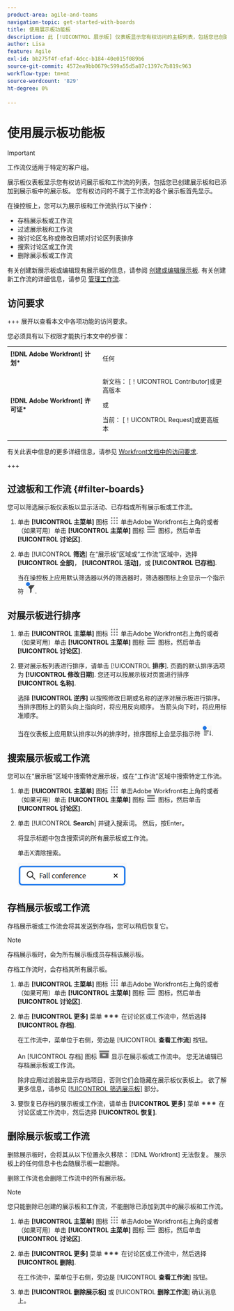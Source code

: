 ```yaml
---
product-area: agile-and-teams
navigation-topic: get-started-with-boards
title: 使用展示板功能板
description: 此 [!UICONTROL 展示板] 仪表板显示您有权访问的主板列表，包括您已创建的主板和已添加到的主板。
author: Lisa
feature: Agile
exl-id: bb275f4f-efaf-4dcc-b184-40e015f089b6
source-git-commit: 4572ea9bb0679c599a55d5a87c1397c7b819c963
workflow-type: tm+mt
source-wordcount: '829'
ht-degree: 0%

---
```


# 使用展示板功能板

<!-- Audited: 1/2024 -->

>[!IMPORTANT]
>
>工作流仅适用于特定的客户组。

展示板仪表板显示您有权访问展示板和工作流的列表，包括您已创建展示板和已添加到展示板中的展示板。 您有权访问的不属于工作流的各个展示板首先显示。

在操控板上，您可以为展示板和工作流执行以下操作：

* 存档展示板或工作流
* 过滤展示板和工作流
* 按讨论区名称或修改日期对讨论区列表排序
* 搜索讨论区或工作流
* 删除展示板或工作流

有关创建新展示板或编辑现有展示板的信息，请参阅 [创建或编辑展示板](../../agile/get-started-with-boards/create-edit-board.md). 有关创建新工作流的详细信息，请参见 [管理工作流](/help/quicksilver/agile/use-boards-agile-planning-tools/manage-collections.md).

## 访问要求

+++ 展开以查看本文中各项功能的访问要求。

您必须具有以下权限才能执行本文中的步骤：

<table style="table-layout:auto"> 
 <col> 
 <col> 
 <tbody> 
  <tr> 
   <td role="rowheader"><strong>[!DNL Adobe Workfront] 计划*</strong></td> 
   <td> <p>任何</p> </td> 
  </tr> 
  <tr> 
   <td role="rowheader"><strong>[!DNL Adobe Workfront] 许可证*</strong></td> 
   <td> 
   <p>新文档： [！UICONTROL Contributor]或更高版本</p> 
   <p>或</p>
   <p>当前： [！UICONTROL Request]或更高版本</p>
   </td> 
  </tr> 
 </tbody> 
</table>

有关此表中信息的更多详细信息，请参见 [Workfront文档中的访问要求](/help/quicksilver/administration-and-setup/add-users/access-levels-and-object-permissions/access-level-requirements-in-documentation.md).

+++


## 过滤板和工作流 {#filter-boards}

您可以筛选展示板仪表板以显示活动、已存档或所有展示板或工作流。

1. 单击 **[!UICONTROL 主菜单]** 图标 ![主菜单](/help/_includes/assets/main-menu-icon.png) 单击Adobe Workfront右上角的或者（如果可用）单击 **[!UICONTROL 主菜单]** 图标 ![主菜单](/help/_includes/assets/main-menu-icon-left-nav.png) 图标，然后单击 **[!UICONTROL 讨论区]**.
1. 单击 [!UICONTROL **筛选**] 在“展示板”区域或“工作流”区域中，选择 **[!UICONTROL 全部]**， **[!UICONTROL 活动]**，或 **[!UICONTROL 已存档]**.

   当在操控板上应用默认筛选器以外的筛选器时，筛选器图标上会显示一个指示符 ![筛选器应用于仪表板](assets/boards-filterapplied-30x30.png).

## 对展示板进行排序

1. 单击 **[!UICONTROL 主菜单]** 图标 ![主菜单](/help/_includes/assets/main-menu-icon.png) 单击Adobe Workfront右上角的或者（如果可用）单击 **[!UICONTROL 主菜单]** 图标 ![主菜单](/help/_includes/assets/main-menu-icon-left-nav.png) 图标，然后单击 **[!UICONTROL 讨论区]**.
1. 要对展示板列表进行排序，请单击 [!UICONTROL **排序**]. 页面的默认排序选项为 **[!UICONTROL 修改日期]**. 您还可以按展示板对页面进行排序 **[!UICONTROL 名称]**.

   选择 **[!UICONTROL 逆序]** 以按照修改日期或名称的逆序对展示板进行排序。 当排序图标上的箭头向上指向时，将应用反向顺序。 当箭头向下时，将应用标准顺序。

   当在仪表板上应用默认排序以外的排序时，排序图标上会显示指示符 ![应用的排序](assets/sort-applied-boards.png).

## 搜索展示板或工作流

您可以在“展示板”区域中搜索特定展示板，或在“工作流”区域中搜索特定工作流。

1. 单击 **[!UICONTROL 主菜单]** 图标 ![主菜单](/help/_includes/assets/main-menu-icon.png) 单击Adobe Workfront右上角的或者（如果可用）单击 **[!UICONTROL 主菜单]** 图标 ![主菜单](/help/_includes/assets/main-menu-icon-left-nav.png) 图标，然后单击 **[!UICONTROL 讨论区]**.
1. 单击 [!UICONTROL **Search**] 并键入搜索词。 然后，按Enter。

   将显示标题中包含搜索词的所有展示板或工作流。

   单击X清除搜索。

   ![在功能板上搜索展示板](assets/boards-searchbox.png)

## 存档展示板或工作流

存档展示板或工作流会将其发送到存档，您可以稍后恢复它。

>[!NOTE]
>
>存档展示板时，会为所有展示板成员存档该展示板。
>
>存档工作流时，会存档其所有展示板。

1. 单击 **[!UICONTROL 主菜单]** 图标 ![主菜单](/help/_includes/assets/main-menu-icon.png) 单击Adobe Workfront右上角的或者（如果可用）单击 **[!UICONTROL 主菜单]** 图标 ![主菜单](/help/_includes/assets/main-menu-icon-left-nav.png) 图标，然后单击 **[!UICONTROL 讨论区]**.
1. 单击 **[!UICONTROL 更多]** 菜单 ![更多菜单](assets/more-icon-spectrum.png) 在讨论区或工作流中，然后选择 **[!UICONTROL 存档]**.

   在工作流中，菜单位于右侧，旁边是 [!UICONTROL **查看工作流**] 按钮。

   An [!UICONTROL 存档] 图标 ![存档](assets/archive-icon-spectrum-25x20.png) 显示在展示板或工作流中。 您无法编辑已存档展示板或工作流。

   除非应用过滤器来显示存档项目，否则它们会隐藏在展示板仪表板上。 欲了解更多信息，请参见 [[!UICONTROL 筛选展示板]](#filter-boards) 部分。

1. 要恢复已存档的展示板或工作流，请单击 **[!UICONTROL 更多]** 菜单 ![“更多”菜单图标](assets/more-icon-spectrum.png) 在讨论区或工作流中，然后选择 **[!UICONTROL 恢复]**.

## 删除展示板或工作流

删除展示板时，会将其从以下位置永久移除： [!DNL Workfront] 无法恢复。 展示板上的任何信息卡也会随展示板一起删除。

删除工作流也会删除工作流中的所有展示板。

>[!NOTE]
>
>您只能删除已创建的展示板和工作流，不能删除已添加到其中的展示板和工作流。

1. 单击 **[!UICONTROL 主菜单]** 图标 ![主菜单](/help/_includes/assets/main-menu-icon.png) 单击Adobe Workfront右上角的或者（如果可用）单击 **[!UICONTROL 主菜单]** 图标 ![主菜单](/help/_includes/assets/main-menu-icon-left-nav.png) 图标，然后单击 **[!UICONTROL 讨论区]**.
1. 单击 **[!UICONTROL 更多]** 菜单 ![[!UICONTROL 更多菜单]](assets/more-icon-spectrum.png) 在讨论区或工作流中，然后选择 **[!UICONTROL 删除]**.

   在工作流中，菜单位于右侧，旁边是 [!UICONTROL **查看工作流**] 按钮。

1. 单击 **[!UICONTROL 删除展示板]** 或 [!UICONTROL **删除工作流**] 确认消息上。

<!-- ## Move a board to a workstream

You can move a standalone board into a workstream, or move a board from one workstream to another workstream.

>[!NOTE]
>
>You can only move boards that you created, not boards that you were added to.

1. Click the **[!UICONTROL Main Menu]** icon ![](assets/main-menu-icon.png) in the upper-right corner of [!DNL Adobe Workfront], then click **[!UICONTROL Boards]**.
1. Click the **[!UICONTROL More]** menu ![[!UICONTROL More menu]](assets/more-icon-spectrum.png) on the board, and select [!UICONTROL **Move to workstream**].
1. Select which workstream to add the board to, and click [!UICONTROL **Move**].

   The board is moved into the workstream and no longer appears in the [!UICONTROL Boards] area.
   If you have not created a workstream yet, you are prompted to create one to move the board into.
-->

